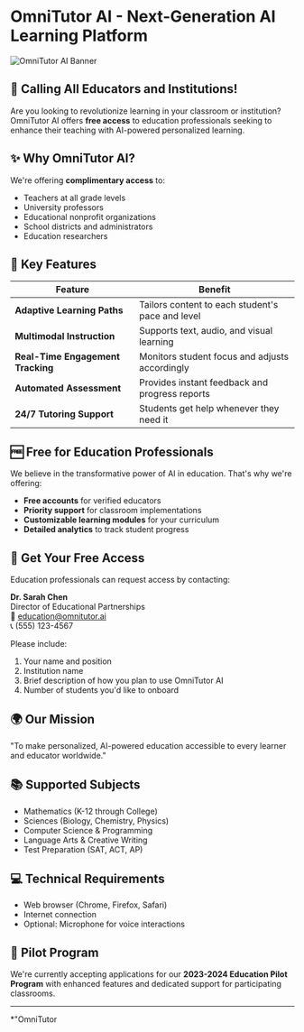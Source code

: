 # OmniTutor AI - Next-Generation AI Learning Platform

![OmniTutor AI Banner](https://via.placeholder.com/1200x400?text=OmniTutor+AI+-+Personalized+Learning+for+All)

## 🎯 Calling All Educators and Institutions!

Are you looking to revolutionize learning in your classroom or institution? OmniTutor AI offers **free access** to education professionals seeking to enhance their teaching with AI-powered personalized learning.

## ✨ Why OmniTutor AI?

We're offering **complimentary access** to:
- Teachers at all grade levels
- University professors
- Educational nonprofit organizations
- School districts and administrators
- Education researchers

## 🚀 Key Features

| Feature | Benefit |
|---------|---------|
| **Adaptive Learning Paths** | Tailors content to each student's pace and level |
| **Multimodal Instruction** | Supports text, audio, and visual learning |
| **Real-Time Engagement Tracking** | Monitors student focus and adjusts accordingly |
| **Automated Assessment** | Provides instant feedback and progress reports |
| **24/7 Tutoring Support** | Students get help whenever they need it |

## 🆓 Free for Education Professionals

We believe in the transformative power of AI in education. That's why we're offering:

- **Free accounts** for verified educators
- **Priority support** for classroom implementations
- **Customizable learning modules** for your curriculum
- **Detailed analytics** to track student progress

## 📧 Get Your Free Access

Education professionals can request access by contacting:

**Dr. Sarah Chen**  
Director of Educational Partnerships  
📧 [education@omnitutor.ai](mailto:tinyhouseshop@gmail.com)  
📞 (555) 123-4567  

Please include:
1. Your name and position
2. Institution name
3. Brief description of how you plan to use OmniTutor AI
4. Number of students you'd like to onboard

## 🌍 Our Mission

"To make personalized, AI-powered education accessible to every learner and educator worldwide."

## 📚 Supported Subjects
- Mathematics (K-12 through College)
- Sciences (Biology, Chemistry, Physics)
- Computer Science & Programming
- Language Arts & Creative Writing
- Test Preparation (SAT, ACT, AP)

## 💻 Technical Requirements
- Web browser (Chrome, Firefox, Safari)
- Internet connection
- Optional: Microphone for voice interactions

## 📅 Pilot Program
We're currently accepting applications for our **2023-2024 Education Pilot Program** with enhanced features and dedicated support for participating classrooms.

---

*"OmniTutor 
